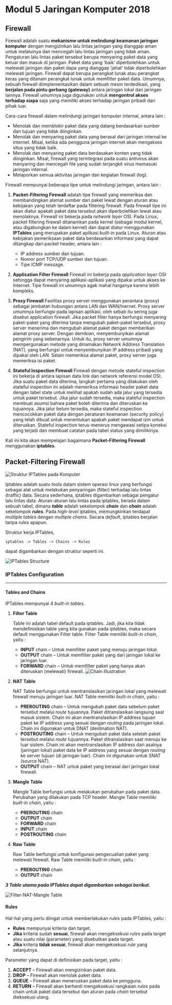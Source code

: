 # Modul 5 Jaringan Komputer 2018 

## **Firewall**

Firewall adalah suatu **mekanisme untuk melindungi keamanan jaringan komputer** dengan mengizinkan lalu lintas jaringan yang dianggap aman untuk melaluinya dan mencegah lalu lintas jaringan yang tidak aman. Pengaturan lalu lintas paket tersebut berupa menyaring paket data yang keluar dan masuk di jaringan. Paket data yang ’baik’ diperbolehkan untuk melewati jaringan dan paket dapa yang  dianggap ’jahat’ tidak diperbolehkan melewati jaringan. Firewall dapat berupa perangkat lunak atau perangkat keras yang ditanam perangkat lunak untuk memfilter paket data. Umumnya, sebuah firewall diimplementasikan dalam sebuah mesin terdedikasi, yang **berjalan pada pintu gerbang (gateway)** antara jaringan lokal dan jaringan lainnya. Firewall umumnya juga digunakan untuk **mengontrol akses terhadap siapa** saja yang memiliki akses terhadap jaringan pribadi dari pihak luar.

Cara-cara firewall dalam melindungi jaringan komputer internal, antara lain :
- Menolak dan memblokir paket data yang datang berdasarkan sumber dan tujuan yang tidak diinginkan.
- Menolak dan menyaring paket data yang berasal dari jaringan internal ke internet. Misal, ketika ada pengguna jaringan internet akan mengakses situs yang tidak baik.
- Menolak dan menyaring paket data berdasakan konten yang tidak diinginkan. Misal, firewall yang terintegrasi pada suatu antivirus akan menyaring dan mencegah file yang sudah terjangkit virus memasuki jaringan internal.
- Melaporkan semua aktivitas jaringan dan kegiatan firewall (log).

Firewall mempunyai beberapa tipe untuk melindungi jaringan, antara lain :
1. **Packet-Filtering Firewall**
adalah tipe firewall yang memeriksa dan membandingkan alamat sumber dari paket lewat dengan aturan atau kebijakan  yang telah terdaftar pada filtering firewall. Pada firewall tipe ini akan diatur apakah paket data tersebut akan diperbolehkan lewat atau menolaknya. Firewall ini bekerja pada *network layer* OSI. Pada Linux, packet filtering firewall ditanamkan pada kernel (sebagai modul kernel, atau digabungkan ke dalam kernel) dan dapat diatur menggunakan **IPTables** yang merupakan paket aplikasi *built-in* pada Linux. Aturan atau kebijakan pemeriksaan paket data berdasarkan informasi yang dapat ditangkap dari packet header, antara lain :
    - IP address sumber dan tujuan.
    - Nomor port TCP/UDP sumber dan tujuan.
    - Tipe ICMP message.

2. **Application Filter Firewall**
Firewall ini bekerja pada *application layer* OSI sehingga dapat menyaring aplikasi-aplikasi yang dipakai untuk akses ke Internet. Tipe firewall ini umumnya agak mahal harganya karena lebih kompleks.

3. **Proxy Firewall**
Fasilitas proxy server menggunakan perantara (proxy) sebagai jembatan hubungan antara LAN dan WAN/Inernet.  Proxy server umumnya berfungsi pada lapisan aplikasi, oleh sebab itu sering juga disebut application firewall. Jika packet filter hanya berfungsi menyaring paket-paket yang diterima tanpa mengubah paket-paket tersebut, proxy server menerima dan mengubah alamat paket dengan memberikan alamat proxy server. Dengan demikian, menyembunyikan alamat pengirim yang sebenarnya. Untuk itu, proxy server umumnya mempergunakan metode yang dinamakan Network Address Translation (NAT), yang berfungsi untuk menyembunyikan IP address pribadi yang dipakai oleh LAN. Selain memeriksa alamat paket, proxy server juga memeriksa isi paket.

4. **Stateful Inspection Firewall**
Firewall dengan metode stateful inspection ini bekerja di antara lapisan data link dan network referensi model OSI. Jika suatu paket data diterima, langkah pertama yang dilakukan oleh stateful inspection ini adalah memeriksa informasi header paket data dengan tabel state untuk melihat apakah sudah ada jalur yang tersedia untuk paket tersebut. Jika jalur sudah tersedia, maka stateful inspection membuat asumsi bahwa paket boleh diterima dan diteruskan ke tujuannya. Jika jalur belum tersedia, maka stateful inspection mencocokkan paket data dengan peraturan keamanan (security policy) yang telah dibuat untuk menentukan apakah paket mendapat izin untuk diteruskan. Stateful inspection terus-menerus mengawasi setipa koneksi yang terjadi dan membuat catatan pada tabel status yang dimilikinya.

Kali ini kita akan mempelajari bagaimana **Packet-Filtering Firewall** menggunakan **iptables**.

## **Packet-Filtering Firewall**

![Struktur IPTables pada Komputer](/img/netfilter-iptables-diagram-a.jpg)

Iptables adalah suatu tools dalam sistem operasi linux yang berfungsi sebagai alat untuk melakukan penyaringan (filter) terhadap lalu lintas (traffic) data. Secara sederhana, iptables digambarkan sebagai pengatur lalu lintas data. Aturan-aturan lalu lintas pada iptables, berada dalam sebuah tabel, dimana ***table*** adalah sekelompok ***chain*** dan ***chain*** adalah sekelompok ***rules***. Pada *high-level* iptables, memungkinkan terdapat *multiple tables* dengan *multiple chains*. Secara *default*, iptables berjalan tanpa *rules* apapun.

Struktur kerja IPTables,

    iptables -> Tables -> Chains -> Rules

dapat digambarkan dengan struktur seperti ini.

![IPTables Structure](/img/iptables-table-chain-rule-structure.png)

### IPTables Configuration
---

#### Tables and Chains

IPTables mempunyai 4 *built-in tables*.

1. **Filter Table**
    
    Table ini adalah tabel default pada iptables. Jadi, jika kita tidak mendefinisikan table yang kita gunakan pada iptables, maka secara default menggunakan Filter table. Filter Table memiliki *built-in chain*, yaitu :
    - **INPUT** chain – Untuk memfilter paket yang menuju jaringan lokal.
    - **OUTPUT** chain – Untuk memfilter paket yang dari jaringan lokal ke jaringan luar.
    - **FORWARD** chain – Untuk memfilter paket yang hanya akan diteruskan (melewati) firewall.
    ![Chain Illustration](/img/iptabes-tutorial-input-forward-output.jpg)

2. **NAT Table**

    NAT Table berfungsi untuk mentranslasikan jaringan lokal yang melewati firewall menuju jaringan luar. NAT Table memiliki *built-in chain*, yaitu :
    - **PREROUTING** chain – Untuk mengubah paket data sebelum paket tersebut melalui *route* tujuannya. Paket ditranslasikan langsung saat masuk sistem. Chain ini akan mentranslasikan IP address tujuan paket ke IP address yang sesuai dengan *routing* pada jaringan lokal. Chain ini digunakan untuk DNAT (destination NAT).
    - **POSTROUTING** chain – Untuk mengubah paket data setelah paket tersebut melalui *route* tujuannya. Paket ditranslasikan saat menuju ke luar sistem. Chain ini akan mentranslasikan IP address dari asalnya (jaringan lokal) paket data ke IP address yang sesuai dengan *routing* ke server tujuan (di jaringan luar). Chain ini digunakan untuk SNAT (source NAT).
    - **OUTPUT** chain – NAT untuk paket yang berasal dari jaringan lokal firewall.

3. **Mangle Table**

    Mangle Table berfungsi untuk melakukan perubahan pada paket data. Perubahan yang dilakukan pada TCP header. Mangle Table memiliki *built-in chain*, yaitu :
    
    - **PREROUTING** chain
    - **OUTPUT** chain
    - **FORWARD** chain
    - **INPUT** chain
    - **POSTROUTING** chain

4. **Raw Table**

    Raw Table berfungsi untuk konfigurasi   pengecualian paket yang melewati firewall. Raw Table memiliki *built-in chain*, yaitu :

    - **PREROUTING** chain
    - **OUTPUT** chain

***3 Table utama pada IPTables dapat digambarkan sebagai berikut.***

![Filter-NAT-Mangle Table](/img/iptables-filter-nat-mangle-tables.png)

#### Rules

Hal-hal yang perlu diingat untuk memberlakukan *rules* pada IPTables, yaitu :

- **Rules** mempunyai kriteria dan target.
- **Jika** kriteria sudah **sesuai**, firewall akan mengeksekusi *rules* pada target atau suatu nilai (parameter) yang disebutkan pada target.
- **Jika** kriteria **tidak sesuai**, firewall akan mengeksekusi *rule* yang selanjutnya.

Parameter yang dapat di definisikan pada target, yaitu :

1. **ACCEPT** – Firewall akan mengizinkan paket data.
2. **DROP** – Firewall akan menolak paket data.
3. **QUEUE** – Firewall akan meneruskan paket data ke pengguna.
4. **RETURN** – Firewall akan berhenti mengeksekusi rangkaian *rules* pada chain untuk paket data tersebut dan aturan pada *chain* tersebut dieksekusi ulang.

